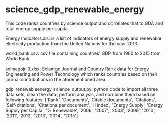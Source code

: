 # science_gdp_renewable_energy

This code ranks countries by science output and correlates that to GDA and total energy supply per capita.

Energy Indicators.xls: is a list of indicators of energy supply and renewable electricity production from 
the United Nations for the year 2013.

world_bank.csv: csv file containing countries' GDP from 1960 to 2015 from World Bank.

scimagojr-3.xlsx: Sciamgo Journal and Country Rank data for Energy Engineering and Power Technology which ranks 
countries based on their journal contributions in the aforementioned area. 

gdp_renewableenergy_science_output.py: python code to import all three data sets, clean the data, perform analysis, 
and combine them based on following features:  ['Rank', 'Documents', 'Citable documents', 'Citations', 
'Self-citations', 'Citations per document', 'H index', 'Energy Supply', 'Energy Supply per Capita', 
'% Renewable', '2006', '2007', '2008', '2009', '2010', '2011', '2012', '2013', '2014', '2015']
